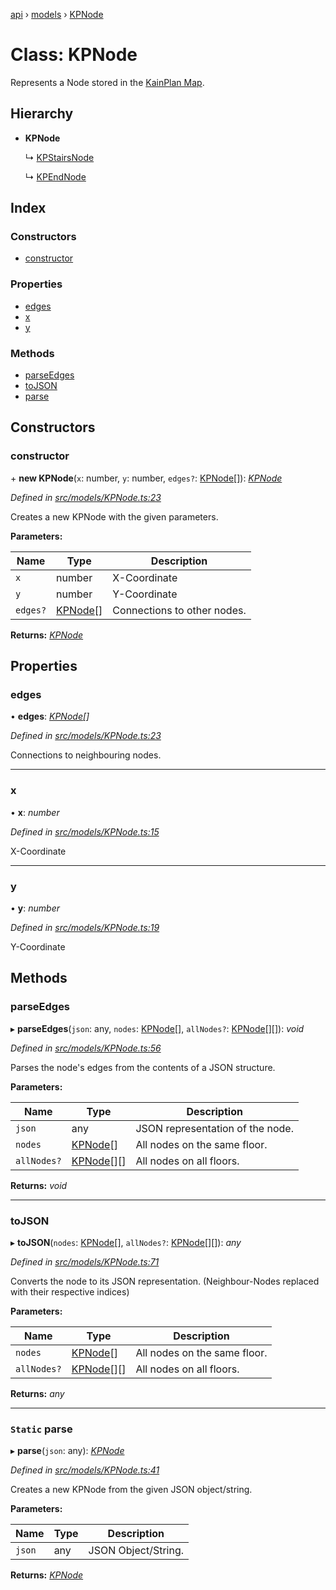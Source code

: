 [api](../README.md) › [models](../modules/models.md) › [KPNode](models.kpnode.md)

# Class: KPNode

Represents a Node stored in the [KainPlan Map](models.kpmap.md).

## Hierarchy

* **KPNode**

  ↳ [KPStairsNode](models.kpstairsnode.md)

  ↳ [KPEndNode](models.kpendnode.md)

## Index

### Constructors

* [constructor](models.kpnode.md#constructor)

### Properties

* [edges](models.kpnode.md#edges)
* [x](models.kpnode.md#x)
* [y](models.kpnode.md#y)

### Methods

* [parseEdges](models.kpnode.md#parseedges)
* [toJSON](models.kpnode.md#tojson)
* [parse](models.kpnode.md#static-parse)

## Constructors

###  constructor

\+ **new KPNode**(`x`: number, `y`: number, `edges?`: [KPNode](models.kpnode.md)[]): *[KPNode](models.kpnode.md)*

*Defined in [src/models/KPNode.ts:23](https://github.com/KainPlan/api/blob/5225f70/src/models/KPNode.ts#L23)*

Creates a new KPNode with the given parameters.

**Parameters:**

Name | Type | Description |
------ | ------ | ------ |
`x` | number | X-Coordinate |
`y` | number | Y-Coordinate |
`edges?` | [KPNode](models.kpnode.md)[] | Connections to other nodes.  |

**Returns:** *[KPNode](models.kpnode.md)*

## Properties

###  edges

• **edges**: *[KPNode](models.kpnode.md)[]*

*Defined in [src/models/KPNode.ts:23](https://github.com/KainPlan/api/blob/5225f70/src/models/KPNode.ts#L23)*

Connections to neighbouring nodes.

___

###  x

• **x**: *number*

*Defined in [src/models/KPNode.ts:15](https://github.com/KainPlan/api/blob/5225f70/src/models/KPNode.ts#L15)*

X-Coordinate

___

###  y

• **y**: *number*

*Defined in [src/models/KPNode.ts:19](https://github.com/KainPlan/api/blob/5225f70/src/models/KPNode.ts#L19)*

Y-Coordinate

## Methods

###  parseEdges

▸ **parseEdges**(`json`: any, `nodes`: [KPNode](models.kpnode.md)[], `allNodes?`: [KPNode](models.kpnode.md)[][]): *void*

*Defined in [src/models/KPNode.ts:56](https://github.com/KainPlan/api/blob/5225f70/src/models/KPNode.ts#L56)*

Parses the node's edges from the contents of a JSON structure.

**Parameters:**

Name | Type | Description |
------ | ------ | ------ |
`json` | any | JSON representation of the node. |
`nodes` | [KPNode](models.kpnode.md)[] | All nodes on the same floor. |
`allNodes?` | [KPNode](models.kpnode.md)[][] | All nodes on all floors.  |

**Returns:** *void*

___

###  toJSON

▸ **toJSON**(`nodes`: [KPNode](models.kpnode.md)[], `allNodes?`: [KPNode](models.kpnode.md)[][]): *any*

*Defined in [src/models/KPNode.ts:71](https://github.com/KainPlan/api/blob/5225f70/src/models/KPNode.ts#L71)*

Converts the node to its JSON representation.
(Neighbour-Nodes replaced with their respective indices)

**Parameters:**

Name | Type | Description |
------ | ------ | ------ |
`nodes` | [KPNode](models.kpnode.md)[] | All nodes on the same floor. |
`allNodes?` | [KPNode](models.kpnode.md)[][] | All nodes on all floors.  |

**Returns:** *any*

___

### `Static` parse

▸ **parse**(`json`: any): *[KPNode](models.kpnode.md)*

*Defined in [src/models/KPNode.ts:41](https://github.com/KainPlan/api/blob/5225f70/src/models/KPNode.ts#L41)*

Creates a new KPNode from the given JSON object/string.

**Parameters:**

Name | Type | Description |
------ | ------ | ------ |
`json` | any | JSON Object/String.  |

**Returns:** *[KPNode](models.kpnode.md)*
